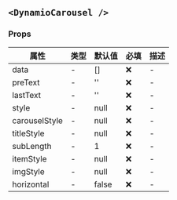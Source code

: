 ## `<DynamioCarousel />`

### Props

| 属性          | 类型 | 默认值 | 必填 | 描述 |
| ------------- | ---- | ------ | ---- | ---- |
| data          | -    | []     | ❌   | -    |
| preText       | -    | ''     | ❌   | -    |
| lastText      | -    | ''     | ❌   | -    |
| style         | -    | null   | ❌   | -    |
| carouselStyle | -    | null   | ❌   | -    |
| titleStyle    | -    | null   | ❌   | -    |
| subLength     | -    | 1      | ❌   | -    |
| itemStyle     | -    | null   | ❌   | -    |
| imgStyle      | -    | null   | ❌   | -    |
| horizontal    | -    | false  | ❌   | -    |
